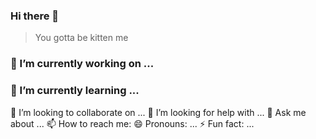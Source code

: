 ### Hi there 👋

> You gotta be kitten me


### 🔭 I’m currently working on ...
### 🌱 I’m currently learning ...
👯 I’m looking to collaborate on ...
🤔 I’m looking for help with ...
💬 Ask me about ...
📫 How to reach me: 
😄 Pronouns: ...
⚡ Fun fact: ...
